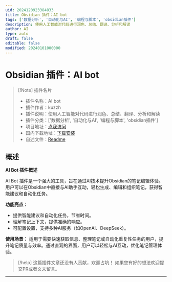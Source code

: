 ```yaml
---
uid: 2024120923384833
title: Obsidian 插件：AI bot
tags: ['数据分析', '自动化与AI', '编程与脚本', 'obsidian插件']
description: 使用人工智能对代码进行润色、总结、翻译、分析和解读
author: AI
type: auto
draft: false
editable: false
modified: 20240101000000
---
```


# Obsidian 插件：AI bot

> [!Note] 插件名片
> - 插件名称：AI bot
> - 插件作者：kuzzh
> - 插件说明：使用人工智能对代码进行润色、总结、翻译、分析和解读
> - 插件分类：['数据分析', '自动化与AI', '编程与脚本', 'obsidian插件']
> - 项目地址：[点我访问](https://github.com/kuzzh/obsidian-ai-bot)
> - 国内下载地址：[下载安装](https://pkmer.cn/products/plugin/pluginMarket/?ai-bot)
> - 自述文件：[Readme](https://ghproxy.net/https://raw.githubusercontent.com/kuzzh/obsidian-ai-bot/master/README.md)



## 概述

**AI Bot 插件概述**

AI Bot 插件是一个强大的工具，旨在通过AI技术提升Obsidian的笔记编辑体验。用户可以在Obsidian中直接与AI助手互动，轻松生成、编辑和组织笔记，获得智能建议和自动化任务。

**功能亮点：**
- 提供智能建议和自动化任务，节省时间。
- 理解笔记上下文，提供准确的响应。
- 可配置设置，支持多种AI服务（如OpenAI、DeepSeek）。

**使用场景：**
适用于需要快速获取信息、整理笔记或自动化重复性任务的用户，提升笔记质量与效率。通过直观的界面，用户可以轻松与AI互动，优化笔记管理体验。


> [!help] 
> 这篇插件文章还没有人贡献，欢迎占坑！
> 如果您有好的想法欢迎提交PR或者文末留言。
> 

---



